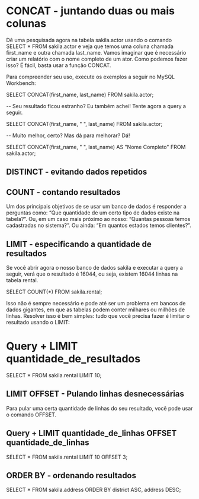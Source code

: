 # CONCAT - juntando duas ou mais colunas

Dê uma pesquisada agora na tabela sakila.actor usando o comando SELECT * FROM sakila.actor e veja que temos uma coluna chamada first_name e outra chamada last_name. Vamos imaginar que é necessário criar um relatório com o nome completo de um ator. Como podemos fazer isso? É fácil, basta usar a função CONCAT.

Para compreender seu uso, execute os exemplos a seguir no MySQL Workbench:

SELECT CONCAT(first_name, last_name) FROM sakila.actor;

-- Seu resultado ficou estranho? Eu também achei! Tente agora a query a seguir.

SELECT CONCAT(first_name, " ", last_name) FROM sakila.actor;

-- Muito melhor, certo? Mas dá para melhorar? Dá!

SELECT CONCAT(first_name, " ", last_name) AS "Nome Completo" FROM sakila.actor;

## DISTINCT - evitando dados repetidos

## COUNT - contando resultados

Um dos principais objetivos de se usar um banco de dados é responder a perguntas como: “Que quantidade de um certo tipo de dados existe na tabela?”. Ou, em um caso mais próximo ao nosso: “Quantas pessoas temos cadastradas no sistema?”. Ou ainda: “Em quantos estados temos clientes?”.

## LIMIT - especificando a quantidade de resultados

Se você abrir agora o nosso banco de dados sakila e executar a query a seguir, verá que o resultado é 16044, ou seja, existem 16044 linhas na tabela rental.

SELECT COUNT(*) FROM sakila.rental;

Isso não é sempre necessário e pode até ser um problema em bancos de dados gigantes, em que as tabelas podem conter milhares ou milhões de linhas. Resolver isso é bem simples: tudo que você precisa fazer é limitar o resultado usando o LIMIT:

# Query + LIMIT quantidade_de_resultados

SELECT * FROM sakila.rental LIMIT 10;

## LIMIT OFFSET - Pulando linhas desnecessárias

Para pular uma certa quantidade de linhas do seu resultado, você pode usar o comando OFFSET.

## Query + LIMIT quantidade_de_linhas OFFSET quantidade_de_linhas

SELECT * FROM sakila.rental LIMIT 10 OFFSET 3;

## ORDER BY - ordenando resultados

SELECT * FROM sakila.address
ORDER BY district ASC, address DESC;

